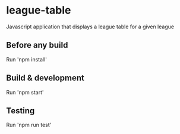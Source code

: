 # league-table
Javascript application that displays a league table for a given league

## Before any build

Run 'npm install'

## Build & development

Run 'npm start'

## Testing

Run 'npm run test'